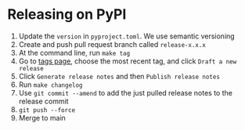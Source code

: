 # Releasing on PyPI

1. Update the `version` in `pyproject.toml`. We use semantic versioning
2. Create and push pull request branch called `release-x.x.x`
3. At the command line, run `make tag`
4. Go to [tags page](https://github.com/pydanny/simplity/tags), choose the most recent tag, and click `Draft a new release`
5. Click `Generate release notes` and then `Publish release notes`
6. Run `make changelog`
7. Use `git commit --amend` to add the just pulled release notes to the release commit
8. `git push --force`
9. Merge to main